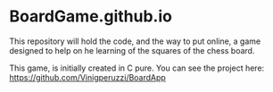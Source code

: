# BoardGame.github.io
This repository will hold the code, and the way to put online, a game designed to help on he learning of the squares of the chess board.

This game, is initially created in C pure. You can see the project here: https://github.com/Vinigperuzzi/BoardApp